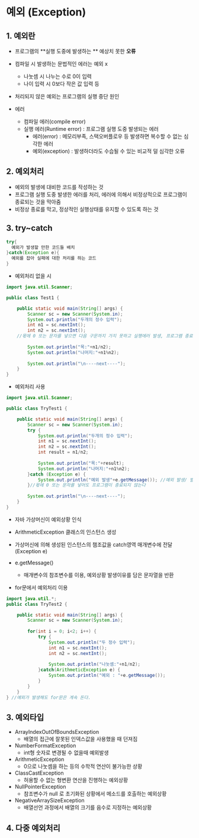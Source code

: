 # 예외 (Exception)
## 1. 예외란
- 프로그램의 **실행 도중에 발생하는 ** 예상치 못한 **오류**
- 컴파일 시 발생하는 문법적인 에러는 예외 x
  - 나눗셈 시 나누는 수로 0이 입력
  - 나이 입력 시 0보다 작은 값 입력 등

- 처리되지 않은 예외는 프로그램의 실행 중단 원인
- 에러
  - 컴파일 에러(compile error)
  - 실행 에러(Runtime error) : 프로그램 실행 도중 발생되는 에러
    - 에러(error) : 메모리부족, 스택오버플로우 등 발생하면 복수할 수 없는 심각한 에러
    - 예외(exception) : 발생하더라도 수습될 수 있는 비교적 덜 심각한 오류

## 2. 예외처리
- 예외의 발생에 대비한 코드를 작성하는 것
- 프로그램 실행 도중 발생한 에러를 처리, 에러에 의해서 비정상적으로 프로그램이 종료되는 것을 막아줌
- 비정상 종료를 막고, 정상적인 실행상태를 유지할 수 있도록 하는 것   

## 3. try~catch

```java
try{
  예외가 발생할 만한 코드들 배치
}catch(Exception e){
  예외를 잡아 실패에 대한 처리를 하는 코드
}
```

- 예외처리 없을 시   
```java
import java.util.Scanner;

public class Test1 {

	public static void main(String[] args) {
		Scanner sc = new Scanner(System.in);
		System.out.println("두개의 정수 입력");
		int n1 = sc.nextInt();
		int n2 = sc.nextInt(); 
    //몫에 0 또는 문자를 넣으면 다음 구문까지 가지 못하고 실행에러 발생, 프로그램 종료됨
		
		System.out.println("목:"+n1/n2);
		System.out.println("나머지:"+n1%n2);
		
		System.out.println("\n----next----");
	}
}
```
- 예외처리 사용   
```java
import java.util.Scanner;

public class TryTest1 {

	public static void main(String[] args) {
		Scanner sc = new Scanner(System.in);
		try {
			System.out.println("두개의 정수 입력");
			int n1 = sc.nextInt();
			int n2 = sc.nextInt();
			int result = n1/n2;
			
			System.out.println("목:"+result);
			System.out.println("나머지:"+n1%n2);
		}catch (Exception e) {
			System.out.println("예외 발생"+e.getMessage()); //예외 발생/ 발생이유 출력
		}//몫에 0 또는 문자를 넣어도 프로그램이 종료되지 않는다
		
		System.out.println("\n----next----");
	}
}
```
- 자바 가상머신이 예외상황 인식
- ArithmeticException 클래스의 인스턴스 생성
- 가상머신에 의해 생성된 인스턴스의 챔조값을 catch영역 매개변수에 전달 (Exception e)
- e.getMessage()
  - 매개변수의 참조변수를 이용, 예외상황 발생이유를 담은 문자열을 반환   

- for문에서 예외처리 이용   

```java
import java.util.*;
public class TryTest2 {

	public static void main(String[] args) {
		Scanner sc = new Scanner(System.in);
		
		for(int i = 0; i<2; i++) {
			try {
				System.out.println("두 정수 입력");
				int n1 = sc.nextInt();
				int n2 = sc.nextInt();
				
				System.out.println("나눗셈:"+n1/n2);
			}catch(ArithmeticException e) {
				System.out.println("예외 : "+e.getMessage());
			}
		}
	}
} //예외가 발생해도 for문은 계속 돈다.
```

## 3. 예외타입
- ArrayIndexOutOfBoundsException
	- 배열의 접근에 잘못된 인덱스값을 사용했을 때 던져짐
- NumberFormatException
	- int형 숫자로 변경될 수 없을때 예외발생
- ArithmeticException
	- 0으로 나눗셈을 하는 등의 수학적 연산이 불가능한 상황
- ClassCastException
	- 허용할 수 없는 형변환 연산을 진행하는 예외상황
- NullPointerException
	- 참조변수가 null 로 초기화된 상황에서 메소드를 호출하는 예외상황
- NegativeArraySizeException
	- 배열선언 과정에서 배열의 크기를 음수로 지정하는 예외상황   


## 4. 다중 예외처리

